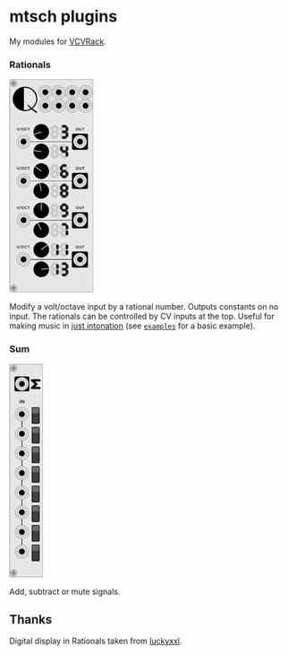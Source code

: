 # mtsch plugins

My modules for [VCVRack](https://github.com/VCVRack/Rack).

### Rationals

![rationals](images/Rationals.png)

Modify a volt/octave input by a rational number. Outputs constants on no input.
The rationals can be controlled by CV inputs at the top. Useful for making
music in [just intonation](https://en.wikipedia.org/wiki/Just_intonation) (see
[`examples`](examples) for a basic
example).

### Sum

![sum](images/Sum.png)

Add, subtract or mute signals.

## Thanks

Digital display in Rationals taken from
[luckyxxl](https://github.com/luckyxxl/vcv_luckyxxl).
